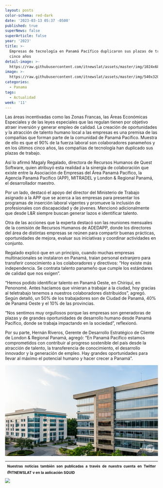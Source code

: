 ```yaml
---
layout: posts
color-schema: red-dark
date: '2023-03-13 05:37 -0500'
published: true
superNews: false
superArticle: false
year: '2023'
title: >-
  Empresas de tecnología en Panamá Pacífico duplicaron sus plazas de trabajo en
  cinco años
detail-image: >-
  https://raw.githubusercontent.com/itnewslat/assets/master/img/1024x680/xpanama-business-center-g.jpg
image: >-
  https://raw.githubusercontent.com/itnewslat/assets/master/img/540x320/panama-business-center-p.jpg
categories:
  - Panama
tags:
  - Actualidad
week: '11'
---
```

Las áreas incentivadas como las Zonas Francas, las Áreas Económicas Especiales y de las leyes especiales que las regulan tienen por objetivo atraer inversión y generar empleo de calidad. La creación de oportunidades y la atracción de talento humano local a las empresas es una premisa de las compañías que forman parte de la comunidad de Panamá Pacífico. Muestra de ello es que el 90% de la fuerza laboral son colaboradores panameños y en los últimos cinco años, las compañías de tecnología han duplicado sus plazas de trabajo. 

Así lo afirmó Magaly Regalado, directora de Recursos Humanos de Quest Software, quien atribuyó esta realidad a la sinergia de colaboración que existe entre la Asociación de Empresas del Área Panamá Pacífico, la Agencia Panamá Pacífico (APP), MITRADEL y London & Regional Panamá, el desarrollador maestro. 

Por un lado, destacó el apoyo del director del Ministerio de Trabajo asignado a la APP que se acerca a las empresas para presentar los programas de inserción laboral vigentes y promueve la inclusión de profesionales con discapacidad y de jóvenes. Mencionó adicionalmente que desde L&R siempre buscan generar lazos e identificar talento. 

Otra de las acciones que la experta destacó son las reuniones mensuales de la comisión de Recursos Humanos de ADEDAPP, donde los directores del área de distintas empresas se reúnen para compartir buenas prácticas, oportunidades de mejora, evaluar sus iniciativas y coordinar actividades en conjunto. 

Regalado explicó que en un principio, cuando muchas empresas multinacionales se instalaron en Panamá, traían personal extranjero para transferir conocimiento a los colaboradores y directivos: “Hoy existe más independencia. Se contrata talento panameño que cumple los estándares de calidad que nos exigen”. 

“Hemos podido identificar talento en Panamá Oeste, en Chiriquí, en Penonomé. Antes hacíamos que vinieran a trabajar a la ciudad, hoy gracias al teletrabajo tenemos a nuestros colaboradores distribuidos”, agregó. Según detalló, un 50% de los trabajadores son de Ciudad de Panamá, 40% de Panamá Oeste y el 10% de las provincias. 

“Nos sentimos muy orgullosos porque las empresas son generadoras de plazas y de grandes oportunidades de desarrollo humano desde Panamá Pacífico, donde se trabaja impactando en la sociedad”, reflexionó. 

Por su parte, Hernán Riveros, Gerente de Desarrollo Estratégico de Cliente de London & Regional Panamá, agregó: “En Panamá Pacífico estamos comprometidos con contribuir al progreso sostenible del país desde la atracción de talento, la transferencia de conocimiento, el desarrollo innovador y la generación de empleo. Hay grandes oportunidades para llevar al máximo el potencial humano y hacer crecer a Panamá”. 

![](https://raw.githubusercontent.com/itnewslat/assets/master/img/540x320/panama-business-center-p.jpg)

<table style="height: 42px;" width="569">
<tbody>
<tr>
<td style="text-align: justify;"><sub><strong>Nuestras noticias también son publicadas a través de nuestra cuenta en Twitter <a href="https://twitter.com/itnewslat?lang=es">@ITNEWSLAT</a> y en la aplicación <a href="https://squidapp.co/en/">SQUID</a></strong></sub></td>
</tr>
</tbody>
</table>
<img src="https://tracker.metricool.com/c3po.jpg?hash=56f88a41e39ab42c063cc51676587a04"/>